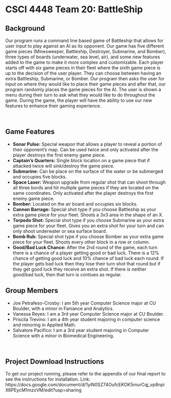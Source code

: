 # CSCI 4448 Team 20: BattleShip

<h2>Background</h2>
<p>Our program runs a command line based game of Battleship that allows for user input to play against an AI as its opponent. Our game has five different game pieces (Minesweeper, Battleship, Destroyer, Submarine, and Bomber), three types of boards (underwater, sea level, air), and some new features added to the game to make it more complex and customizable. Each player starts off with six game pieces in their fleet where the sixth game piece is up to the decision of the user player. They can choose between having an extra Battleship, Submarine, or Bomber. Our program then asks the user for input on where they would like to place their game pieces and after that, our program randomly places the game pieces for the AI. The user is shown a menu during their turn to ask what they would like to do throughout the game. During the game, the player will have the ability to use our new features to enhance their gaming experience.</p>
</br>

<h2>Game Features</h2>
  <ul>
    <li> <b>Sonar Pulse:</b> Special weapon that allows a player to reveal a portion of their opponent’s map. Can be used twice and only activated after the player destroys the first enemy game piece. </li>
    <li> <b>Captain’s Quarters:</b> Single block location on a game piece that if attacked twice will sink/destroy the game piece. </li>
    <li> <b>Submarine:</b> Can be place on the surface of the water or be submerged and occupies five blocks. </li>
    <li> <b>Space Laser:</b> Weapon upgrade from regular shot that can shoot through all three bords and hit multiple game pieces if they are located on the same coordinates. Only activated after the player destroys the first enemy game piece. </li>
  <li> <b>Bomber:</b> Located on the air board and occupies six blocks. </li>
    <li> <b>Cannon Barrage:</b> Special shot type if you choose Battleship as your extra game piece for your fleet. Shoots a 3x3 area in the shape of an X. </li>
    <li> <b>Torpedo Shot:</b> Special shot type if you choose Submarine as your extra game piece for your fleet. Gives you an extra shot for your turn and can only shoot underwater or sea surface board. </li>
    <li> <b>Bomb Rub:</b> Special shot type if you choose Bomber as your extra game piece for your fleet. Shoots every other block in a row or column. </li>
    <li> <b>Good/Bad Luck Chance:</b> After the 2nd round of the game, each turn there is a chance of a player getting good or bad luck. There is a 12% chance of getting good luck and 10% chance of bad luck each round. If the player gets bad luck then they lose their turn shot that round but if they get good luck they receive an extra shot. If there is neither good/bad luck, then that turn is contiues as regular. </li>
  </ul>
  
<h2>Group Members</h2>
  <ul>
    <li>Joe Petrafeso-Crosby: I am 5th year Computer Science major at CU Boulder, with a minor in Faniance and Analytics. </li>
    <li>Vanessa Reyes: I am a 3rd year Computer Science major at CU Boulder. </li>
    <li>Priscila Trevino: I am a 4th year student majoring in computer science and minoring in Applied Math. </li>
    <li>Salvatore Pacifico: I am a 3rd year student majoring in Computer Science with a minor in Biomedical Engineering. </li>
  </ul>
<br />

<h2>Project Download Instructions</h2> 
<p>To get our project running, please refer to the appendix of our final report to see the instructions for installation.
Link: https://docs.google.com/document/d/1yiN0SZ74OufcEKOK5murCqj_vp8npiX6PEycM1mzxVM/edit?usp=sharing </p>
